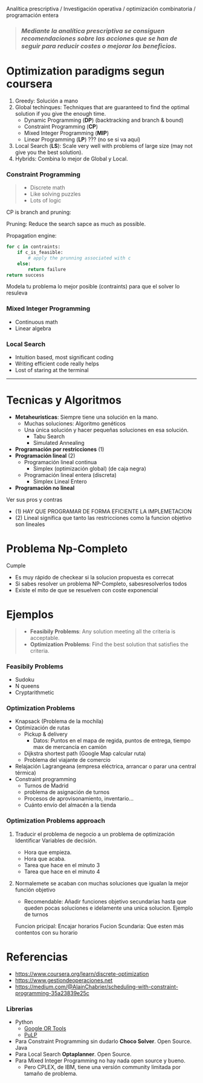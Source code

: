 Analítica prescriptiva / Investigación operativa / optimización combinatoria / programación entera

> ### *Mediante la analítica prescriptiva se consiguen recomendaciones sobre las acciones que se han de seguir para reducir costes o mejorar los beneficios.*

# Optimization paradigms segun coursera
1. Greedy: Solución a mano
2. Global techinques: Techniques that are guaranteed to find the optimal solution if you give the enough time.
   - Dynamic Programming (**DP**) (backtracking and branch & bound)
   - Constraint Programming (**CP**)
   - Mixed Integer Programming (**MIP**)
   - Linear Programming (**LP**) ??? (no se si va aquí)
3. Local Search (**LS**): Scale very well with problems of large size (may not give you the best solution).
4. Hybrids: Combina lo mejor de Global y Local.




### Constraint Programming
> - Discrete math
> - Like solving puzzles
> - Lots of logic

CP is branch and pruning:

Pruning: Reduce the search sapce as much as possible.


Propagation engine:

```python
for c in contraints:
    if c_is_feasible:
        # apply the prunning associated with c
    else:
        return failure
return success
```

Modela tu problema lo mejor posible (contraints) para que el solver lo resuleva

### Mixed Integer Programming
- Continuous math
- Linear algebra

### Local Search
- Intuition based, most significant coding
- Writing efficient code really helps
- Lost of staring at the terminal


---

# Tecnicas y Algoritmos

- **Metaheuristicas**: Siempre tiene una solución en la mano.
  - Muchas soluciones: Algoritmo genéticos
  - Una única solución y hacer pequeñas soluciones en esa solución.
    - Tabu Search
    - Simulated Annealing
- **Programación por restricciones** (1)
- **Programación lineal** (2)
  - Programación lineal continua
    - Simplex (optimización global) (de caja negra)
  - Programación lineal entera (discreta)
    - Simplex Lineal Entero
- **Programación no lineal**



Ver sus pros y contras
- (1) HAY QUE PROGRAMAR DE FORMA EFICIENTE LA IMPLEMETACION
- (2) Lineal significa que tanto las restricciones como la funcion objetivo son lineales





# Problema Np-Completo
Cumple
- Es muy rápido de checkear si la solucion propuesta es correcat
- Si sabes resolver un problema NP-Completo, sabesresolverlos todos
- Existe el mito de que se resuelven con coste exponencial




# Ejemplos

> - **Feasibily Problems**: Any solution meeting all the criteria is acceptable.
> - **Optimization Problems**: Find the best solution that satisfies the criteria.


### Feasibily Problems
- Sudoku
- N queens
- Cryptarithmetic


### Optimization Problems
- Knapsack (Problema de la mochila)
- Optimización de rutas
  - Pickup & delivery
    - Datos: Puntos en el mapa de regida, puntos de entrega, tiempo max de mercancía en camión
  - Dijkstra shortest path (Google Map calcular ruta)
  - Problema del viajante de comercio
- Relajación Lagrangeana (empresa eléctrica, arrancar o parar una central térmica)
- Constraint programming
  - Turnos de Madrid
  - problema de asignación de turnos
  - Procesos de aprovisonamiento, inventario...
  - Cuánto envío del almacén a la tienda



### Optimization Problems approach

1. Traducir el problema de negocio a un problema de optimización
   Identificar Variables de decisión.
   - Hora que empieza.
   - Hora que acaba.
   - Tarea que hace en el minuto 3
   - Tarea que hace en el minuto 4

2. Normalemete se acaban con muchas soluciones que igualan la mejor función objetivo
   - Recomendable: Añadir funciones objetivo secundarias hasta que queden pocas soluciones e idelamente una unica solucion. Ejemplo de turnos

   Funcion pricipal: Encajar horarios
   Fucion Scundaria: Que esten más contentos con su horario



# Referencias

- https://www.coursera.org/learn/discrete-optimization
- https://www.gestiondeoperaciones.net
- https://medium.com/@AlainChabrier/scheduling-with-constraint-programming-35a23839e25c

### Librerias
- Python
  - [Google OR Tools](https://developers.google.com/optimization)
  - [PuLP](https://github.com/coin-or/pulp)
- Para Constraint Programming sin dudarlo **Choco Solver**. Open Source. Java
- Para Local Search **Optaplanner**. Open Source.
- Para Mixed Integer Programming no hay nada open source y bueno.
  - Pero CPLEX, de IBM, tiene una versión community limitada por tamaño de problema.
